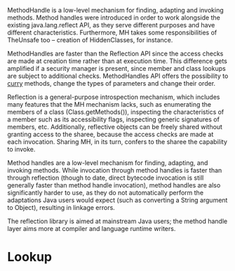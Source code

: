 MethodHandle is a low-level mechanism for finding, adapting and invoking methods. Method handles were introduced in order to work alongside the existing java.lang.reflect API, as they serve different purposes and have different characteristics. Furthermore, MH takes some responsibilities of TheUnsafe too – creation of HiddenClasses, for instance.

MethodHandles are faster than the Reflection API since the access checks are made at creation time rather than at execution time. This difference gets amplified if a security manager is present, since member and class lookups are subject to additional checks. MethodHandles API offers the possibility to [curry](https://ru.wikipedia.org/wiki/%D0%9A%D0%B0%D1%80%D1%80%D0%B8%D1%80%D0%BE%D0%B2%D0%B0%D0%BD%D0%B8%D0%B5) methods, change the types of parameters and change their order.

Reflection is a general-purpose introspection mechanism, which includes many features that the MH mechanism lacks, such as enumerating the members of a class (Class.getMethods()), inspecting the characteristics of a member such as its accessibility flags, inspecting generic signatures of members, etc. Additionally, reflective objects can be freely shared without granting access to the sharee, because the access checks are made at each invocation. Sharing MH, in its turn, confers to the sharee the capability to invoke.

Method handles are a low-level mechanism for finding, adapting, and invoking methods. While invocation through method handles is faster than through reflection (though to date, direct bytecode invocation is still generally faster than method handle invocation), method handles are also significantly harder to use, as they do not automatically perform the adaptations Java users would expect (such as converting a String argument to Object), resulting in linkage errors.

The reflection library is aimed at mainstream Java users; the method handle layer aims more at compiler and language runtime writers.
# Lookup